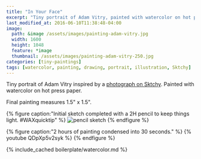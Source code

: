 ```yaml
---
title: "In Your Face"
excerpt: "Tiny portrait of Adam Vitry, painted with watercolor on hot press paper."
last_modified_at: 2016-06-10T11:38:48-04:00
image: 
  path: &image /assets/images/painting-adam-vitry.jpg
  width: 1600
  height: 1048
  feature: *image
  thumbnail: /assets/images/painting-adam-vitry-250.jpg
categories: [tiny-paintings]
tags: [watercolor, painting, drawing, portrait, illustration, Sktchy]
---
```


Tiny portrait of Adam Vitry inspired by a [photograph on Sktchy](https://sktchy.com/PAjPOC). Painted with watercolor on hot press paper. 

Final painting measures 1.5\" x 1.5\".

{% figure caption:"Initial sketch completed with a 2H pencil to keep things light. #WAXquicktip" %}
![pencil sketch](/assets/images/painting-adam-vitry-process.jpg)
{% endfigure %}

{% figure caption:"2 hours of painting condensed into 30 seconds." %}
{% youtube QDpXp5v2syk %}
{% endfigure %}

{% include_cached boilerplate/watercolor.md %}
